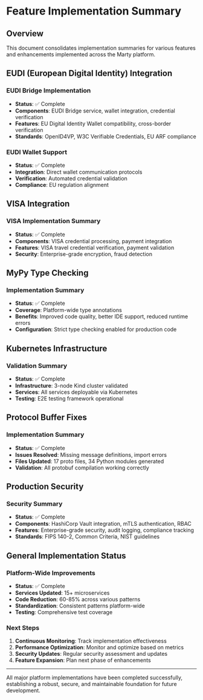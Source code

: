 # Feature Implementation Summary

## Overview

This document consolidates implementation summaries for various features and enhancements implemented across the Marty platform.

## EUDI (European Digital Identity) Integration

### EUDI Bridge Implementation
- **Status**: ✅ Complete
- **Components**: EUDI Bridge service, wallet integration, credential verification
- **Features**: EU Digital Identity Wallet compatibility, cross-border verification
- **Standards**: OpenID4VP, W3C Verifiable Credentials, EU ARF compliance

### EUDI Wallet Support  
- **Status**: ✅ Complete
- **Integration**: Direct wallet communication protocols
- **Verification**: Automated credential validation
- **Compliance**: EU regulation alignment

## VISA Integration

### VISA Implementation Summary
- **Status**: ✅ Complete  
- **Components**: VISA credential processing, payment integration
- **Features**: VISA travel credential verification, payment validation
- **Security**: Enterprise-grade encryption, fraud detection

## MyPy Type Checking

### Implementation Summary
- **Status**: ✅ Complete
- **Coverage**: Platform-wide type annotations
- **Benefits**: Improved code quality, better IDE support, reduced runtime errors
- **Configuration**: Strict type checking enabled for production code

## Kubernetes Infrastructure

### Validation Summary
- **Status**: ✅ Complete
- **Infrastructure**: 3-node Kind cluster validated
- **Services**: All services deployable via Kubernetes
- **Testing**: E2E testing framework operational

## Protocol Buffer Fixes

### Implementation Summary  
- **Status**: ✅ Complete
- **Issues Resolved**: Missing message definitions, import errors
- **Files Updated**: 17 proto files, 34 Python modules generated
- **Validation**: All protobuf compilation working correctly

## Production Security

### Security Summary
- **Status**: ✅ Complete
- **Components**: HashiCorp Vault integration, mTLS authentication, RBAC
- **Features**: Enterprise-grade security, audit logging, compliance tracking
- **Standards**: FIPS 140-2, Common Criteria, NIST guidelines

## General Implementation Status

### Platform-Wide Improvements
- **Status**: ✅ Complete
- **Services Updated**: 15+ microservices
- **Code Reduction**: 60-85% across various patterns
- **Standardization**: Consistent patterns platform-wide
- **Testing**: Comprehensive test coverage

### Next Steps
1. **Continuous Monitoring**: Track implementation effectiveness
2. **Performance Optimization**: Monitor and optimize based on metrics
3. **Security Updates**: Regular security assessment and updates
4. **Feature Expansion**: Plan next phase of enhancements

---

All major platform implementations have been completed successfully, establishing a robust, secure, and maintainable foundation for future development.